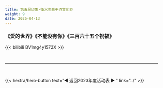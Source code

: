 ```yaml
---
title: 第五届印象·衡水老白干酒文化节
weight: 9
date: 2025-04-13
---
```


### 《爱的世界》《不能没有你》《三百六十五个祝福》

{{< bilibili BV1mg4y1572X >}}

<br>
<hr>
<br>

{{< hextra/hero-button text="◀ 返回2023年度活动表 ▶ " link="../" >}}